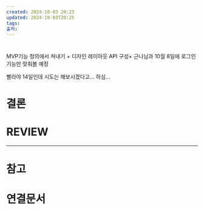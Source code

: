 ```yaml
---
created: 2024-10-03 20:23
updated: 2024-10-03T20:25
tags: 
출처: 
---
```

# 

MVP기능 정의에서 쳐내기 + 디자인 레이아웃
API 구성+ 근나님과
10월 8일에 로그인 기능만 맞춰볼 예정

빨라야 14일인데 시도는 해보시겠다고... 하심...



# 결론

# REVIEW


---
# 참고

# 연결문서
